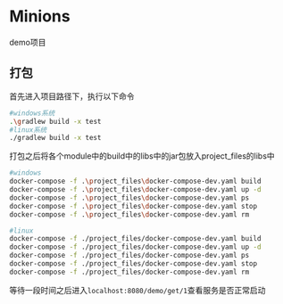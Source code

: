 # Minions

demo项目

## 打包

首先进入项目路径下，执行以下命令

```bash
#windows系统
.\gradlew build -x test
#linux系统
./gradlew build -x test
```
打包之后将各个module中的build中的libs中的jar包放入project_files的libs中

```bash
#windows
docker-compose -f .\project_files\docker-compose-dev.yaml build
docker-compose -f .\project_files\docker-compose-dev.yaml up -d
docker-compose -f .\project_files\docker-compose-dev.yaml ps
docker-compose -f .\project_files\docker-compose-dev.yaml stop
docker-compose -f .\project_files\docker-compose-dev.yaml rm

#linux
docker-compose -f ./project_files/docker-compose-dev.yaml build
docker-compose -f ./project_files/docker-compose-dev.yaml up -d
docker-compose -f ./project_files/docker-compose-dev.yaml ps
docker-compose -f ./project_files/docker-compose-dev.yaml stop
docker-compose -f ./project_files/docker-compose-dev.yaml rm
```

等待一段时间之后进入`localhost:8080/demo/get/1`查看服务是否正常启动